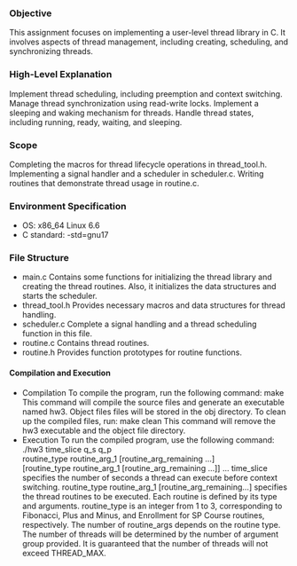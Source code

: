 ### Objective
This assignment focuses on implementing a user-level thread library in C. It involves aspects of thread management, including creating, scheduling, and synchronizing threads.

### High-Level Explanation
Implement thread scheduling, including preemption and context switching.
Manage thread synchronization using read-write locks.
Implement a sleeping and waking mechanism for threads.
Handle thread states, including running, ready, waiting, and sleeping.

### Scope
Completing the macros for thread lifecycle operations in thread_tool.h.
Implementing a signal handler and a scheduler in scheduler.c.
Writing routines that demonstrate thread usage in routine.c.

### Environment Specification
+ OS: x86_64 Linux 6.6
+ C standard: -std=gnu17
  
### File Structure
+ main.c
Contains some functions for initializing the thread library and creating the thread routines. Also, it initializes the data structures and starts the scheduler.
+ thread_tool.h
Provides necessary macros and data structures for thread handling.
+ scheduler.c
Complete a signal handling and a thread scheduling function in this file.
+ routine.c
Contains thread routines.
+ routine.h
Provides function prototypes for routine functions.

#### Compilation and Execution
+ Compilation
To compile the program, run the following command:
make
This command will compile the source files and generate an executable named hw3. Object files files will be stored in the obj directory.
To clean up the compiled files, run:
make clean
This command will remove the hw3 executable and the object file directory.
+ Execution
To run the compiled program, use the following command:
./hw3 time_slice q_s q_p \
    routine_type routine_arg_1 [routine_arg_remaining ...] \
    [routine_type routine_arg_1 [routine_arg_remaining ...]] ...
time_slice specifies the number of seconds a thread can execute before context switching.
routine_type routine_arg_1 [routine_arg_remaining...] specifies the thread routines to be executed. Each routine is defined by its type and arguments.
routine_type is an integer from 1 to 3, corresponding to Fibonacci, Plus and Minus, and Enrollment for SP Course routines, respectively.
The number of routine_args depends on the routine type.
The number of threads will be determined by the number of argument group provided. It is guaranteed that the number of threads will not exceed THREAD_MAX.
